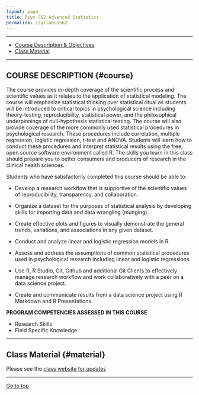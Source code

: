 ```yaml
---
layout: page
title: Psyc 562 Advanced Statistics
permalink: /syllabus562
---
```


*****

* [Course Description & Objectives](#course)
* [Class Material](#material)

*****

## COURSE DESCRIPTION {#course}

The course provides in-depth coverage of the scientific process and scientific values as it relates to the application of statistical modeling.  The course will emphasize statistical thinking over statistical ritual as students will be introduced to critical topics in psychological science including theory-testing, reproducibility, statistical power, and the philosophical underpinnings of null-hypothesis statistical testing.  The course will also provide coverage of the more commonly used statistical procedures in psychological research.  These procedures include correlation, multiple regression, logistic regression, t-test and ANOVA.  Students will learn how to conduct these procedures and interpret statistical results using the free, open source software environment called R. The skills you learn in this class should prepare you to better consumers and producers of research in the clinical health sciences.    

Students who have satisfactorily completed this course should be able to: 

  * Develop a research workflow that is supportive of the scientific values of reproducibility, transparency, and collaboration.
  
  * Organize a dataset for the purposes of statistical analysis by developing skills for importing data and data wrangling (munging). 
  * Create effective plots and figures to visually demonstrate the general trends, variations, and associations in any given dataset.
  * Conduct and analyze linear and logistic regression models in R. 
  * Assess and address the assumptions of common statistical procedures used in psychological research including linear and logistic regressions.  
  * Use R, R Studio, Git, Github and additional Git Clients to effectively manage research workflow and work collaboratively with a peer on a data science project. 
  * Create and communicate results from a data science project using R Markdown and R Presentations.

**PROGRAM COMPETENCIES ASSESSED IN THIS COURSE**

  * Research Skills
  * Field Specific Knowledge

 
***** 
 
## Class Material {#material}
	

Please see the [class website for updates](https://clu-psy562.github.io/CLUPSY562/index.html)

*****

<a href="#">Go to top</a>